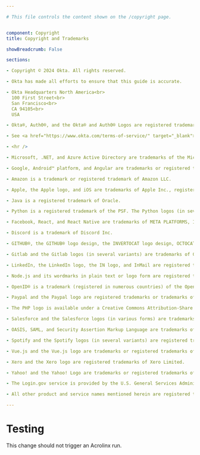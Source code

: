 ```yaml
---

# This file controls the content shown on the /copyright page.


component: Copyright
title: Copyright and Trademarks

showBreadcrumb: False

sections:

- Copyright © 2024 Okta. All rights reserved.

- Okta has made all efforts to ensure that this guide is accurate.

- Okta Headquarters North America<br>
  100 First Street<br>
  San Francisco<br>
  CA 94105<br>
  USA

- Okta®, Auth0®, and the Okta® and Auth0® Logos are registered trademarks of Okta, Inc. in the U.S. and other countries.

- See <a href="https://www.okta.com/terms-of-service/" target="_blank">Okta's Terms of Service</a> for its Intellectual Property.

- <hr />

- Microsoft, .NET, and Azure Active Directory are trademarks of the Microsoft group of companies.

- Google, Android™ platform, and Angular are trademarks or registered trademarks of Google LLC.

- Amazon is a trademark or registered trademark of Amazon LLC.

- Apple, the Apple logo, and iOS are trademarks of Apple Inc., registered in the United States and other countries.

- Java is a registered trademark of Oracle.

- Python is a registered trademark of the PSF. The Python logos (in several variants) are trademarks of the PSF as well.

- Facebook, React, and React Native are trademarks of META PLATFORMS, INC.

- Discord is a trademark of Discord Inc.

- GITHUB®, the GITHUB® logo design, the INVERTOCAT logo design, OCTOCAT®, and the OCTOCAT® logo design are trademarks of GitHub, Inc.

- Gitlab and the Gitlab logos (in several variants) are trademarks of Gitlab Inc.

- LinkedIn, the LinkedIn logo, the IN logo, and InMail are registered trademarks or trademarks of LinkedIn Corporation and its affiliates in the United States and/or other countries.

- Node.js and its wordmarks in plain text or logo form are registered trademarks or trademarks of the Node.js community.

- OpenID® is a trademark (registered in numerous countries) of the OpenID Foundation.

- Paypal and the Paypal logo are registered trademarks or trademarks of Paypal, Inc.

- The PHP logo is available under a Creative Commons Attribution-Share Alike 4.0 International license.

- Salesforce and the Salesforce logos (in various forms) are trademarks of salesforce.com, Inc.

- OASIS, SAML, and Security Assertion Markup Language are trademarks of OASIS, the open standards consortium where the <a href="http://saml.xml.org/saml-specifications" target="_blank">SAML specification</a> is owned and developed. SAML is a copyrighted © work of OASIS Open. All rights reserved.

- Spotify and the Spotify logos (in several variants) are registered trademarks or trademarks of Spotify AB.

- Vue.js and the Vue.js logo are trademarks or registered trademarks of Evan You.

- Xero and the Xero logo are registered trademarks of Xero Limited.

- Yahoo! and the Yahoo! Logo are trademarks or registered trademarks of YAHOO INC.

- The Login.gov service is provided by the U.S. General Services Administration.

- All other product and service names mentioned herein are registered trademarks or trademarks of their respective companies.

---
```


# Testing

This change should not trigger an Acrolinx run.
